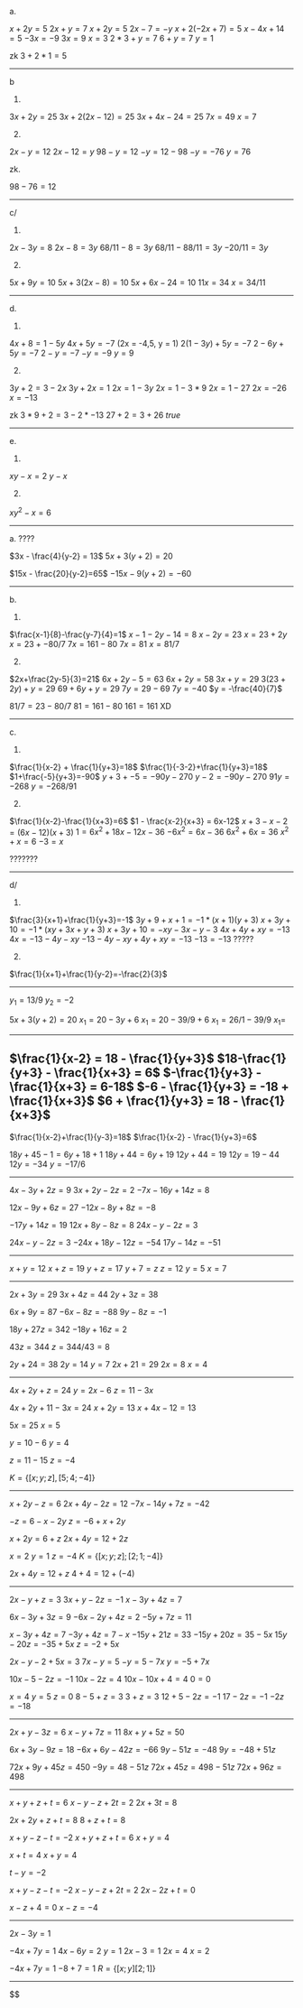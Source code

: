 


a.

$x+2y=5$
$2x+y = 7$
$x + 2y = 5$
$2x - 7 = -y$
$x+2(-2x+7) = 5$
$x -4x+14=5$
$-3x = -9$
$3x = 9$
$x = 3$
$2*3 + y = 7$
$6 + y = 7$
$y = 1$

zk
$3+2*1 = 5$

---

b

1.
$3x+2y = 25$
$3x+2(2x-12) = 25$
$3x +4x - 24 = 25$
$7x = 49$
$x = 7$



2. 

$2x-y = 12$
$2x-12 = y$
$98 - y = 12$
$-y = 12 - 98$
$-y = -76$
$y = 76$


zk. 

$98 - 76= 12$

---


c/

1.
$2x-3y = 8$
$2x - 8 = 3y$
$68/11 - 8 = 3y$
$68/11 - 88/11 = 3y$
$-20/11 = 3y$




2.

$5x+9y = 10$
$5x +3(2x-8) = 10$
$5x + 6x - 24 = 10$
$11x = 34$
$x = 34/11$

---

d.


1.
$4x+8 = 1 - 5y$
$4x + 5y = -7$ (2x = -4,5, y = 1)
$2(1-3y)+5y = -7$
$2 - 6y + 5 y = -7$
$2 - y = -7$
$-y = -9$
$y = 9$

2.
$3y + 2 = 3 - 2x$
$3y + 2x = 1$
$2x = 1 -3y$
$2x = 1 - 3*9$
$2x = 1 - 27$
$2x = -26$
$x = - 13$



zk
$3*9 + 2 = 3 - 2 * -13$
$27+2 = 3 + 26$
$true$

---

e.

1.

$xy-x = 2$
$y - x$

2.
$xy^2 -x = 6$

---
a. ????



$3x - \frac{4}{y-2} = 13$
$5x+3(y+2) = 20$

$15x - \frac{20}{y-2}=65$
$-15x - 9(y+2)=-60$



---
b.

1.
$\frac{x-1}{8}-\frac{y-7}{4}=1$
$x-1 -2y-14 = 8$
$x-2y = 23$
$x = 23 + 2y$
$x = 23 + -80/7$
$7x = 161 - 80$
$7x = 81$
$x = 81/7$



2.
$2x+\frac{2y-5}{3}=21$
$6x + 2y-5 = 63$
$6x + 2y = 58$
$3x + y = 29$
$3(23+2y)+y = 29$
$69 + 6y +y = 29$
$7y = 29 - 69$
$7y = -40$
$y = -\frac{40}{7}$

$81/7= 23 -80/7$
$81 = 161 - 80$
$161 = 161$ XD

---

c.

1.
$\frac{1}{x-2} + \frac{1}{y+3}=18$
$\frac{1}{-3-2}+\frac{1}{y+3}=18$
$1+\frac{-5}{y+3}=-90$
$y+3 + -5 = -90y - 270$
$y - 2 = -90y - 270$
$91y = -268$
$y = -268/91$


2.
$\frac{1}{x-2}-\frac{1}{x+3}=6$
$1 - \frac{x-2}{x+3} = 6x-12$
$x+3 - x-2 = (6x-12)(x+3)$
$1 = 6x^2+18x-12x-36$
$-6x^2 = 6x - 36$
$6x^2 + 6x = 36$
$x^2 + x = 6$
$-3 = x$


???????

---
d/

1.
$\frac{3}{x+1}+\frac{1}{y+3}=-1$
$3y+9 + x+1 = -1*(x+1)(y+3)$
$x +3y + 10 = -1 *(xy+3x+y+3)$
$x+3y+10 = -xy-3x-y-3$
$4x+4y+xy = -13$
$4x = -13 - 4y - xy$
$-13 - 4y - xy +4y+xy = -13$
$-13 = -13$
?????




2.
$\frac{1}{x+1}+\frac{1}{y-2}=-\frac{2}{3}$



---

$y_1 = 13/9$
$y_2 = -2$

$5x + 3(y+2) = 20$
$x_1 = 20 - 3y + 6$
$x_1 = 20 - 39/9 + 6$
$x_1 = 26/1 - 39/9$
$x_1 =$


---

$\frac{1}{x-2} = 18 - \frac{1}{y+3}$
$18-\frac{1}{y+3} - \frac{1}{x+3} = 6$
$-\frac{1}{y+3} - \frac{1}{x+3} = 6-18$
$-6 - \frac{1}{y+3} = -18 + \frac{1}{x+3}$
$6 + \frac{1}{y+3} = 18 - \frac{1}{x+3}$
---

$\frac{1}{x-2}+\frac{1}{y-3}=18$
$\frac{1}{x-2} - \frac{1}{y+3}=6$

$18y + 45 -1 = 6y + 18 + 1$
$18y + 44 = 6y + 19$
$12y +44 = 19$
$12y = 19 - 44$
$12y = -34$
$y = -17/6$


---

$4x-3y+2z=9$
$3x+2y-2z=2$
$-7x-16y+14z=8$

$12x-9y+6z=27$
$-12x-8y+8z=-8$

$-17y+14z=19$
$12x+8y-8z=8$
$24x-y-2z=3$

$24x-y-2z=3$
$-24x+18y-12z=-54$
$17y-14z=-51$


---


$x+y=12$
$x+z=19$
$y+z=17$
$y+7=z$
$z = 12$
$y = 5$
$x = 7$

---


$2x +3y = 29$
$3x + 4z = 44$
$2y + 3z = 38$

$6x + 9y = 87$
$-6x-8z = -88$
$9y - 8z = -1$

$18y + 27z = 342$
$-18y + 16z = 2$

$43z = 344$
$z = 344/43 = 8$

$2y + 24 = 38$
$2y = 14$
$y = 7$
$2x + 21 = 29$
$2x = 8$
$x = 4$

---

$4x+2y+z=24$
$y = 2x-6$
$z = 11-3x$


$4x+2y+11-3x = 24$
$x+2y = 13$
$x+4x-12=13$

$5x = 25$
$x = 5$

$y = 10 - 6$
$y = 4$

$z = 11-15$
$z = -4$

$K = \{[x;y;z], [5;4;-4]\}$

---

$x+2y-z=6$
$2x+4y-2z=12$
$-7x-14y+7z=-42$

$-z =6-x-2y$
$z = -6+x+2y$

$x+2y = 6+z$
$2x+4y = 12+2z$

$x = 2$
$y = 1$
$z = -4$
$K = \{[x;y;z];[2;1;-4]\}$

$2x + 4y = 12 +z$
$4+4 = 12 +(-4)$

---



$2x - y + z = 3$
$3x + y - 2z = -1$
$x - 3y + 4z = 7$

$6x - 3y + 3z = 9$
$-6x - 2y + 4z = 2$
$-5y + 7z = 11$

$x - 3y + 4z = 7$
$-3y + 4z = 7 -x$
$-15y + 21z= 33$
$-15y + 20z = 35 - 5x$
$15y -20z = -35 + 5x$
$z = -2 + 5x$

$2x-y-2+5x=3$
$7x-y=5$
$-y = 5 - 7x$
$y = -5+7x$

$10x - 5 - 2z = -1$
$10x-2z = 4$
$10x - 10x + 4 = 4$
$0=0$

$x=4$
$y=5$
$z=0$
$8-5+z=3$
$3+z=3$
$12+5-2z=-1$
$17-2z = -1$
$-2z = -18$

---


$2x+y-3z=6$
$x-y+7z=11$
$8x+y+5z=50$

$6x+3y-9z=18$
$-6x+6y-42z=-66$
$9y-51z=-48$
$9y = -48 + 51z$

$72x+9y+45z=450$
$-9y = 48 - 51z$
$72x + 45z = 498-51z$
$72x + 96z = 498$




---

$x+y+z+t=6$
$x-y-z+2t=2$
$2x+3t = 8$

$2x+2y+z+t=8$
$8+z+t=8$

$x+y-z-t=-2$
$x+y+z+t=6$
$x+y = 4$

$x+t = 4$
$x+y = 4$

$t-y = -2$

$x+y-z-t=-2$
$x-y-z+2t=2$
$2x-2z+t=0$

$x-z+4 = 0$
$x-z = -4$

---

$2x-3y=1$

$-4x+7y=1$
$4x-6y=2$
$y = 1$
$2x-3=1$
$2x=4$
$x=2$

$-4x+7y=1$
$-8+7=1$
$R =\{[x;y][2;1]\}$

---

$$